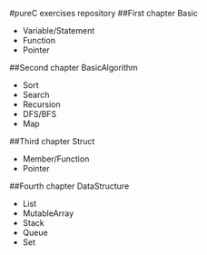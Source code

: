 #pureC exercises repository
##First chapter Basic
- Variable/Statement
- Function
- Pointer

##Second chapter BasicAlgorithm
- Sort
- Search
- Recursion
- DFS/BFS
- Map

##Third chapter Struct
- Member/Function
- Pointer

##Fourth chapter DataStructure
- List
- MutableArray
- Stack
- Queue
- Set